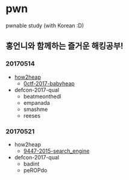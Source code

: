 # pwn
pwnable study (with Korean :D)

## 홍언니와 함께하는 즐거운 해킹공부!

### 20170514
- [how2heap](https://github.com/shellphish/how2heap) 
  - [0ctf-2017-babyheap](https://github.com/thdusdl1219/pwn/tree/master/0ctf-2017-babyheap)
- defcon-2017-qual
  - beatmeonthedl
  - empanada
  - smashme
  - reeses
  
### 20170521
- how2heap
  - [9447-2015-search_engine](https://github.com/thdusdl1219/pwn/tree/master/9447-search_engine)
- defcon-2017-qual
  - badint
  - peROPdo

  
